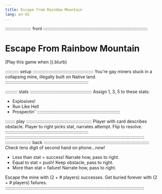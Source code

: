 ```yaml
---
title: Escape from Raindow Mountain
lang: en-US
...
```


::::::::::::::::::::: front ::::::::::::::::::::::::::::::::::::::::::::::::::::::::::::::::::::::::::::::::::::
# Escape From Rainbow Mountain

[Play this game when ]{.blurb}

::::::::::: setup :::::::::::::::::::::::::::::::::::::::::::::::::
You're gay miners stuck in a collapsing mine, illegally built on Native land.
:::::::::::::::::::::::::::::::::::::::::::::::::::::::::::::::::::

:::::::::: stats ::::::::::::::::::::::::::::::::::::::::::::::::::
Assign 1, 3, 5 to these stats: 

- Explosives!
- Run Like Hell
- Prospectin'
:::::::::::::::::::::::::::::::::::::::::::::::::::::::::::::::::::

:::::::: play :::::::::::::::::::::::::::::::::::::::::::::::::::::
Player with card describes obstacle. 
Player to right picks stat, narrates attempt.
Flip to resolve.
:::::::::::::::::::::::::::::::::::::::::::::::::::::::::::::::::::
::::::::::::::::::::::::::::::::::::::::::::::::::::::::::::::::::::::::::::::::::::::::::::::::::::::::::::::::
::::::::::::::::::::: back :::::::::::::::::::::::::::::::::::::::::::::::::::::::::::::::::::::::::::::::::::::
Check tens digit of second hand on phone...now!

- Less than stat = success! Narrate how, pass to right.
- Equal to stat = push! Keep obstacle, pass to right.
- More than stat = failure! Narrate how, pass to right.

Escape the mine with (2 + # players) successes.
Get buried forever with (2 + # players) failures.
::::::::::::::::::::::::::::::::::::::::::::::::::::::::::::::::::::::::::::::::::::::::::::::::::::::::::::::::
